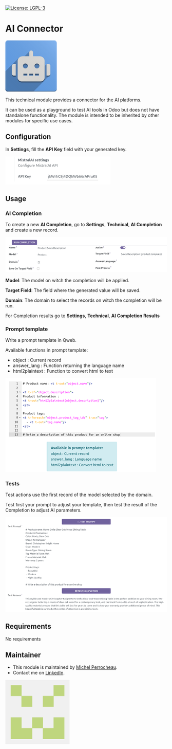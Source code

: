  [![License: LGPL-3](https://img.shields.io/badge/licence-LGPL--3-blue.png)](http://www.gnu.org/licenses/lgpl-3.0-standalone.html)

AI Connector
============

[<img src="./static/description/icon.png" alt="AI Connector Logo" style="width:160px;"/>](https://mistral.ai/)

This technical module provides a connector for the AI platforms.

It can be used as a playground to test AI tools in Odoo but does not have standalone functionality.
The module is intended to be inherited by other modules for specific use cases.

## Configuration

In **Settings**, fill the **API Key** field with your generated key.

![image](./static/img/settings.png)

## Usage

### AI Completion

To create a new **AI Completion**, go to **Settings**, **Technical**, **AI Completion** and create a new record.

![image](./static/img/completion_params.png)

**Model**: The model on witch the completion will be applied.

**Target Field**: The field where the generated value will be saved.

**Domain**: The domain to select the records on witch the completion will be run.

For Completion results go to **Settings**, **Technical**, **AI Completion Results**

### Prompt template

Write a prompt template in Qweb.

Available functions in prompt template:
 - object : Current record
 - answer_lang : Function returning the language name
 - html2plaintext : Function to convert html to text

![image](./static/img/prompt.png)

### Tests

Test actions use the first record of the model selected by the domain.

Test first your prompt to adjust your template, then test the result of the Completion to adjust AI parameters.

![image](./static/img/tests.png)

## Requirements

No requirements

## Maintainer

* This module is maintained by [Michel Perrocheau](https://github.com/myrrkel). 
* Contact me on [LinkedIn](https://www.linkedin.com/in/michel-perrocheau-ba17a4122). 

[<img src="./static/description/logo.png" style="width:200px;"/>](https://github.com/myrrkel)


